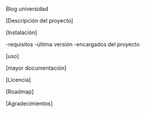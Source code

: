 Blog universidad 

[Descripción del proyecto]

[Instalación]

-requisitos 
-última versión 
-encargados del proyecto 

[uso]

[mayor documentación]

[Licencia]

[Roadmap]

[Agradecimientos]
